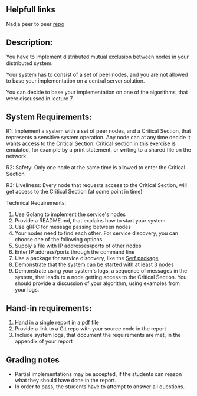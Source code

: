 ## Helpfull links
Nadja peer to peer [repo](https://github.com/NaddiNadja/peer-to-peer)

## Description:

You have to implement distributed mutual exclusion between nodes in your distributed system. 

Your system has to consist of a set of peer nodes, and you are not allowed to base your implementation on a central server solution.

You can decide to base your implementation on one of the algorithms, that were discussed in lecture 7.

## System Requirements:

R1: Implement a system with a set of peer nodes, and a Critical Section, that represents a sensitive system operation. Any node can at any time decide it wants access to the Critical Section. Critical section in this exercise is emulated, for example by a print statement, or writing to a shared file on the network.

R2: Safety: Only one node at the same time is allowed to enter the Critical Section 

R3: Liveliness: Every node that requests access to the Critical Section, will get access to the Critical Section (at some point in time)

Technical Requirements:

1. Use Golang to implement the service's nodes
2. Provide a README.md, that explains how to start your system
3. Use gRPC for message passing between nodes
4. Your nodes need to find each other.  For service discovery, you can choose one of the following options
  1. Supply a file with IP addresses/ports of other nodes
  2. Enter IP address/ports through the command line 
  3. Use a package for service discovery, like the [Serf package](https://github.com/hashicorp/serf)
5. Demonstrate that the system can be started with at least 3 nodes
6. Demonstrate using your system's logs,  a sequence of messages in the system, that leads to a node getting access to the Critical Section. You should provide a discussion of your algorithm, using examples from your logs.

## Hand-in requirements:

1. Hand in a single report in a pdf file
2. Provide a link to a Git repo with your source code in the report
3. Include system logs, that document the requirements are met, in the appendix of your report

## Grading notes

- Partial implementations may be accepted, if the students can reason what they should have done in the report.
- In order to pass, the students have to attempt to answer all questions.
